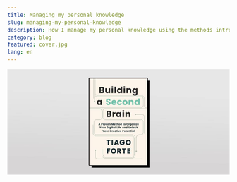 ```yaml
---
title: Managing my personal knowledge
slug: managing-my-personal-knowledge
description: How I manage my personal knowledge using the methods introduced by Tiago Forte
category: blog
featured: cover.jpg
lang: en
---
```


<img src="cover.jpg" alt="Cara Saya Mengelola Informasi dan Pengetahuan" />

<p></p>

